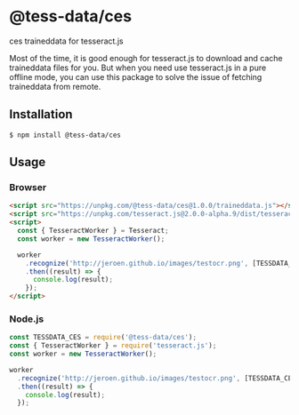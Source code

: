 # @tess-data/ces

ces traineddata for tesseract.js

Most of the time, it is good enough for tesseract.js to download and cache traineddata files for you.
But when you need use tesseract.js in a pure offline mode, you can use this package to solve the issue of fetching traineddata from remote.

## Installation

```
$ npm install @tess-data/ces
```

## Usage

### Browser

```html
<script src="https://unpkg.com/@tess-data/ces@1.0.0/traineddata.js"></script>
<script src="https://unpkg.com/tesseract.js@2.0.0-alpha.9/dist/tesseract.min.js"></script>
<script>
  const { TesseractWorker } = Tesseract;
  const worker = new TesseractWorker();

  worker
    .recognize('http://jeroen.github.io/images/testocr.png', [TESSDATA_CES])
    .then((result) => {
      console.log(result);
    });
</script>
```

### Node.js

```javascript
const TESSDATA_CES = require('@tess-data/ces');
const { TesseractWorker } = require('tesseract.js');
const worker = new TesseractWorker();

worker
  .recognize('http://jeroen.github.io/images/testocr.png', [TESSDATA_CES])
  .then((result) => {
    console.log(result);
  });
```
